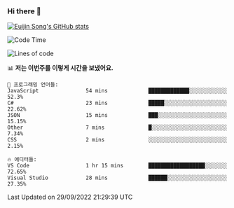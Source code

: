 ### Hi there 👋

[![Euijin Song's GitHub stats](https://github-readme-stats.vercel.app/api?username=lstar2397&count_private=true&show_icons=true&theme=tokyonight&locale=kr)](https://github.com/anuraghazra/github-readme-stats)

<!--START_SECTION:waka-->
![Code Time](http://img.shields.io/badge/Code%20Time-76%20hrs%207%20mins-blue)

![Lines of code](https://img.shields.io/badge/%EC%A0%80%EB%8A%94%20%EC%97%AC%ED%83%9C%EA%B9%8C%EC%A7%80%20-114%20Thousand%20%EC%A4%84%EC%9D%98%20%EC%BD%94%EB%93%9C%EB%A5%BC%20%EC%9E%91%EC%84%B1%ED%96%88%EC%96%B4%EC%9A%94.-blue)

📊 **저는 이번주를 이렇게 시간을 보냈어요.** 

```text
💬 프로그래밍 언어들: 
JavaScript               54 mins             █████████████░░░░░░░░░░░░   52.3% 
C#                       23 mins             █████░░░░░░░░░░░░░░░░░░░░   22.62% 
JSON                     15 mins             ███░░░░░░░░░░░░░░░░░░░░░░   15.15% 
Other                    7 mins              █░░░░░░░░░░░░░░░░░░░░░░░░   7.34% 
CSS                      2 mins              ░░░░░░░░░░░░░░░░░░░░░░░░░   2.15%

🔥 에디터들: 
VS Code                  1 hr 15 mins        ██████████████████░░░░░░░   72.65% 
Visual Studio            28 mins             ██████░░░░░░░░░░░░░░░░░░░   27.35%

```


 Last Updated on 29/09/2022 21:29:39 UTC
<!--END_SECTION:waka-->

<!--
**lstar2397/lstar2397** is a ✨ _special_ ✨ repository because its `README.md` (this file) appears on your GitHub profile.

Here are some ideas to get you started:

- 🔭 I’m currently working on ...
- 🌱 I’m currently learning ...
- 👯 I’m looking to collaborate on ...
- 🤔 I’m looking for help with ...
- 💬 Ask me about ...
- 📫 How to reach me: ...
- 😄 Pronouns: ...
- ⚡ Fun fact: ...
-->
